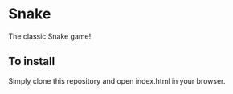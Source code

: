 # Snake

The classic Snake game!

## To install

Simply clone this repository and open index.html in your browser.
